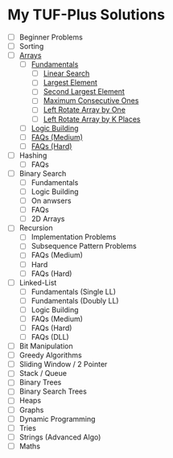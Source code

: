 # My TUF-Plus Solutions

- [ ] Beginner Problems
- [ ] Sorting
- [ ] [Arrays](Arrays/)
  - [ ] [Fundamentals](Arrays/Fundamentals/)
    - [ ] [Linear Search](Arrays/Fundamentals/Linear%20Search/)
    - [ ] [Largest Element](Arrays/Fundamentals/Largest%20Element/)
    - [ ] [Second Largest Element](Arrays/Fundamentals/Second%20Largest%20Element/)
    - [ ] [Maximum Consecutive Ones](Arrays/Fundamentals/Maximum%20Consecutive%20Ones/)
    - [ ] [Left Rotate Array by One](Arrays/Fundamentals/Left%20Rotate%20Array%20by%20One/)
    - [ ] [Left Rotate Array by K Places](Arrays/Fundamentals/Left%20Rotate%20Array%20by%20K%20Places/)
  - [ ] [Logic Building](Arrays/Logic%20Building/)
  - [ ] [FAQs (Medium)](Arrays/FAQs%20(Medium)/)
  - [ ] [FAQs (Hard)](Arrays/FAQs%20(Hard)/)
- [ ] Hashing
  - [ ] FAQs
- [ ] Binary Search
  - [ ] Fundamentals
  - [ ] Logic Building
  - [ ] On anwsers
  - [ ] FAQs
  - [ ] 2D Arrays
- [ ] Recursion
  - [ ] Implementation Problems
  - [ ] Subsequence Pattern Problems
  - [ ] FAQs (Medium)
  - [ ] Hard
  - [ ] FAQs (Hard)
- [ ] Linked-List
  - [ ] Fundamentals (Single LL)
  - [ ] Fundamentals (Doubly LL)
  - [ ] Logic Building
  - [ ] FAQs (Medium)
  - [ ] FAQs (Hard)
  - [ ] FAQs (DLL)
- [ ] Bit Manipulation
- [ ] Greedy Algorithms
- [ ] Sliding Window / 2 Pointer
- [ ] Stack / Queue
- [ ] Binary Trees
- [ ] Binary Search Trees
- [ ] Heaps
- [ ] Graphs
- [ ] Dynamic Programming
- [ ] Tries
- [ ] Strings (Advanced Algo)
- [ ] Maths
